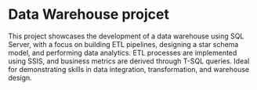 # Data Warehouse projcet

This project showcases the development of a data warehouse using SQL Server, with a focus on building ETL pipelines, designing a star schema model,
and performing data analytics. ETL processes are implemented using SSIS, and business metrics are derived through T-SQL queries. 
Ideal for demonstrating skills in data integration, transformation, and warehouse design.
